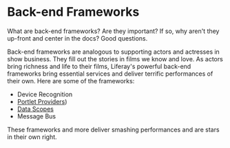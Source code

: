 # Back-end Frameworks [](id=back-end-frameworks)

What are back-end frameworks? Are they important? If so, why aren't they
up-front and center in the docs? Good questions.

Back-end frameworks are analogous to supporting actors and actresses in show
business. They fill out the stories in films we know and love. As actors bring
richness and life to their films, Liferay's powerful back-end frameworks bring
essential services and deliver terrific performances of their own. Here are some
of the frameworks:

- Device Recognition
- [Portlet Providers](/develop/tutorials/-/knowledge_base/7-1/portlet-providers))
- [Data Scopes](/develop/tutorials/-/knowledge_base/7-1/data-scopes)
- Message Bus

These frameworks and more deliver smashing performances and are stars in their
own right. 
